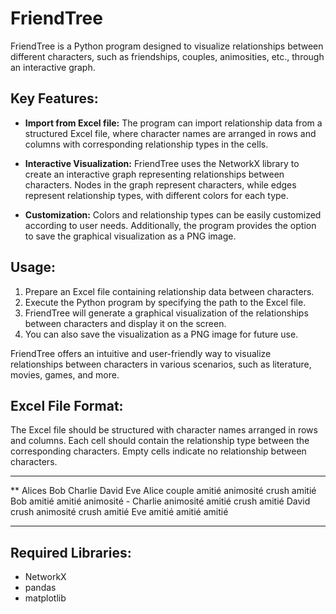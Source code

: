 # FriendTree
FriendTree is a Python program designed to visualize relationships between different characters, such as friendships, couples, animosities, etc., through an interactive graph.

## Key Features:

- **Import from Excel file:** The program can import relationship data from a structured Excel file, where character names are arranged in rows and columns with corresponding relationship types in the cells.

- **Interactive Visualization:** FriendTree uses the NetworkX library to create an interactive graph representing relationships between characters. Nodes in the graph represent characters, while edges represent relationship types, with different colors for each type.

- **Customization:** Colors and relationship types can be easily customized according to user needs. Additionally, the program provides the option to save the graphical visualization as a PNG image.

## Usage:

1. Prepare an Excel file containing relationship data between characters.
2. Execute the Python program by specifying the path to the Excel file.
3. FriendTree will generate a graphical visualization of the relationships between characters and display it on the screen.
4. You can also save the visualization as a PNG image for future use.

FriendTree offers an intuitive and user-friendly way to visualize relationships between characters in various scenarios, such as literature, movies, games, and more.

## Excel File Format:

The Excel file should be structured with character names arranged in rows and columns. Each cell should contain the relationship type between the corresponding characters. Empty cells indicate no relationship between characters.

************************************************************************

**        Alices     Bob      Charlie     David      Eve
Alice     couple    amitié    animosité    crush    amitié
Bob       amitié              amitié      animosité  -
Charlie   animosité amitié                crush    amitié
David     crush    animosité   crush                amitié
Eve       amitié              amitié      amitié      
************************************************************************

## Required Libraries:

- NetworkX
- pandas
- matplotlib
